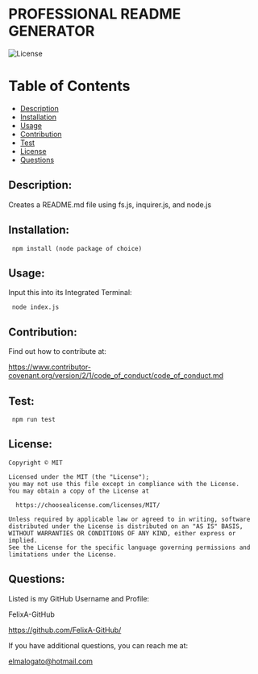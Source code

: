 
  
  # PROFESSIONAL README GENERATOR
  ![License](https://img.shields.io/badge/license-MIT-orange)

  # Table of Contents
  * [Description](#description)
  * [Installation](#dependencies)
  * [Usage](#usage)
  * [Contribution](#contribution)
  * [Test](#test)
  * [License](#license)
  * [Questions](#questions)

  
  ## Description:
  
  Creates a README.md file using fs.js, inquirer.js, and node.js
  
  ## Installation:

  ``  npm install (node package of choice)
  ``
  
  ## Usage:

  Input this into its Integrated Terminal:
  
  ``  node index.js
  ``
  
  ## Contribution:

  Find out how to contribute at:
  
  https://www.contributor-covenant.org/version/2/1/code_of_conduct/code_of_conduct.md
  
  ## Test:
  
  ``  npm run test
  ``  
  
  ## License:
            
    Copyright © MIT

    Licensed under the MIT (the "License");
    you may not use this file except in compliance with the License.
    You may obtain a copy of the License at
    
      https://choosealicense.com/licenses/MIT/
    
    Unless required by applicable law or agreed to in writing, software
    distributed under the License is distributed on an "AS IS" BASIS,
    WITHOUT WARRANTIES OR CONDITIONS OF ANY KIND, either express or implied.
    See the License for the specific language governing permissions and
    limitations under the License.
  

  ## Questions:

  Listed is my GitHub Username and Profile:
  
  FelixA-GitHub

  https://github.com/FelixA-GitHub/
  
  If you have additional questions, you can reach me at:
  
  elmalogato@hotmail.com
    
  